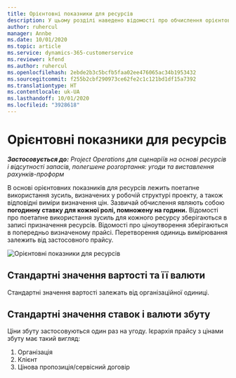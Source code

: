 ```yaml
---
title: Орієнтовні показники для ресурсів
description: У цьому розділі наведено відомості про обчислення орієнтовних показників для ресурсів у Project Operations.
author: ruhercul
manager: Annbe
ms.date: 10/01/2020
ms.topic: article
ms.service: dynamics-365-customerservice
ms.reviewer: kfend
ms.author: ruhercul
ms.openlocfilehash: 2ebde2b3c5bcfb5faa02ee476065ac34b1953432
ms.sourcegitcommit: f255b2cbf290973ce62fe2c1c121bd1df15a7392
ms.translationtype: HT
ms.contentlocale: uk-UA
ms.lasthandoff: 10/01/2020
ms.locfileid: "3928618"
---
```

# <a name="resource-estimates"></a>Орієнтовні показники для ресурсів

_**Застосовується до:** Project Operations для сценаріїв на основі ресурсів і відсутності запасів, полегшене розгортання: угоди та виставлення рахунків-проформ_

В основі орієнтовних показників для ресурсів лежить поетапне використання зусиль, визначених у робочій структурі проекту, а також відповідні виміри визначення цін. Зазвичай обчислення являють собою **погодинну ставку для кожної ролі, помножену на години.** Відомості про поетапне використання зусиль для кожного ресурсу зберігаються в записі призначення ресурсів. Відомості про ціноутворення зберігаються в попередньо визначеному прайсі. Перетворення одиниць вимірювання залежить від застосовного прайсу.

![Орієнтовні показники для ресурсів](./media/navigation12.png)

## <a name="default-cost-price-and-cost-currency"></a>Стандартні значення вартості та її валюти

Стандартні значення вартості залежать від організаційної одиниці.

## <a name="default-bill-rate-and-sales-currency"></a>Стандартні значення ставок і валюти збуту

Ціни збуту застосовуються один раз на угоду. Ієрархія прайсу з цінами збуту має такий вигляд:

1. Організація
2. Клієнт
3. Цінова пропозиція/сервісний договір
